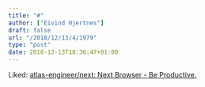 ```yaml
---
title: "#"
author: ["Eivind Hjertnes"]
draft: false
url: "/2018/12/13/4/1979"
type: "post"
date: 2018-12-13T18:36:47+01:00
---
```


Liked: [atlas-engineer/next:
Next Browser - Be Productive.](https://github.com/atlas-engineer/next)
